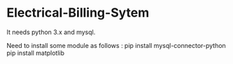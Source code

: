 # Electrical-Billing-Sytem
It needs python 3.x and mysql.



Need to install some module as follows :
pip install mysql-connector-python
pip install matplotlib
